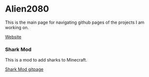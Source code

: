 # Alien2080
This is the main page for navigating github pages of the projects I am working on.

[Website](https://ALien2080.github.io
)
### Shark Mod
This is a mod to add sharks to Minecraft.

[Shark Mod gitpage](https://github.com/Alien2080/SharkMod)
